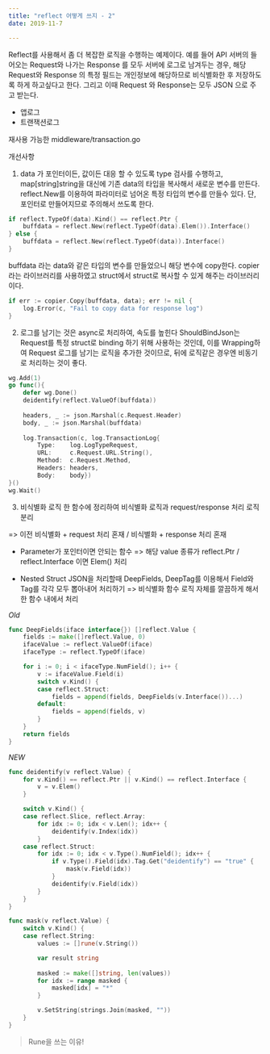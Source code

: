 ```yaml
---
title: "reflect 어떻게 쓰지 - 2"
date: 2019-11-7

---
```


Reflect를 사용해서 좀 더 복잡한 로직을 수행하는 예제이다.
예를 들어 API 서버의 들어오는 Request와 나가는 Response 를 모두 서버에 로그로 남겨두는 경우,
해당 Request와 Response 의 특정 필드는 개인정보에 해당하므로 비식별화한 후 저장하도록 하게 하고싶다고 한다.
그리고 이때 Request 와 Response는 모두 JSON 으로 주고 받는다.

* 앱로그
* 트랜잭션로그

재사용 가능한 middleware/transaction.go

개선사항

1. data 가 포인터이든, 값이든 대응 할 수 있도록 type 검사를 수행하고, map[string]string을 대신에 기존 data의 타입을 복사해서 새로운 변수를 만든다. reflect.New를 이용하여 파라미터로 넘어온 특정 타입의 변수를 만들수 있다. 단, 포인터로 만들어지므로 주의해서 쓰도록 한다.

```go
if reflect.TypeOf(data).Kind() == reflect.Ptr {
	buffdata = reflect.New(reflect.TypeOf(data).Elem()).Interface()
} else {
	buffdata = reflect.New(reflect.TypeOf(data)).Interface()
}
```
buffdata 라는 data와 같은 타입의 변수를 만들었으니 해당 변수에 copy한다. copier라는 라이브러리를 사용하였고 struct에서 struct로 복사할 수 있게 해주는 라이브러리이다. 
```go
if err := copier.Copy(buffdata, data); err != nil {
	log.Error(c, "Fail to copy data for response log")
}
```

2. 로그를 남기는 것은 async로 처리하여, 속도를 높힌다
ShouldBindJson는 Request를 특정 struct로 binding 하기 위해 사용하는 것인데, 이를 Wrapping하여 Request 로그를 남기는 로직을 추가한 것이므로, 뒤에 로직같은 경우엔 비동기로 처리하는 것이 좋다. 

```go
wg.Add(1)
go func(){
	defer wg.Done()
	deidentify(reflect.ValueOf(buffdata))
	
	headers, _ := json.Marshal(c.Request.Header)
	body, _ := json.Marshal(buffdata)
	
	log.Transaction(c, log.TransactionLog{
		Type:    log.LogTypeRequest,
		URL:     c.Request.URL.String(),
		Method:  c.Request.Method,
		Headers: headers,
		Body:    body})
}()
wg.Wait()
```

3. 비식별화 로직 한 함수에 정리하여 비식별화 로직과 request/response 처리 로직 분리

=> 이전 비식별화 + request 처리 혼재 / 비식별화 + response 처리 혼재

- Parameter가 포인터이면 안되는 함수
=> 해당 value 종류가 reflect.Ptr / reflect.Interface 이면 Elem() 처리

- Nested Struct JSON을 처리할때 DeepFields, DeepTag를 이용해서 Field와 Tag를 각각 모두 뽑아내어 처리하기
=> 비식별화 함수 로직 자체를 깔끔하게 해서 한 함수 내에서 처리

*Old*
```go
func DeepFields(iface interface{}) []reflect.Value {
	fields := make([]reflect.Value, 0)
	ifaceValue := reflect.ValueOf(iface)
	ifaceType := reflect.TypeOf(iface)

	for i := 0; i < ifaceType.NumField(); i++ {
		v := ifaceValue.Field(i)
		switch v.Kind() {
		case reflect.Struct:
			fields = append(fields, DeepFields(v.Interface())...)
		default:
			fields = append(fields, v)
		}
	}
	return fields
}
```

*NEW*
```go
func deidentify(v reflect.Value) {
	for v.Kind() == reflect.Ptr || v.Kind() == reflect.Interface {
		v = v.Elem()
	}

	switch v.Kind() {
	case reflect.Slice, reflect.Array:
		for idx := 0; idx < v.Len(); idx++ {
			deidentify(v.Index(idx))
		}
	case reflect.Struct:
		for idx := 0; idx < v.Type().NumField(); idx++ {
			if v.Type().Field(idx).Tag.Get("deidentify") == "true" {
				mask(v.Field(idx))
			}
			deidentify(v.Field(idx))
		}
	}
}
```

```go
func mask(v reflect.Value) {
	switch v.Kind() {
	case reflect.String:
		values := []rune(v.String())

		var result string
		
		masked := make([]string, len(values))
		for idx := range masked {
			masked[idx] = "*"
		}

		v.SetString(strings.Join(masked, ""))
	}
}
```

> Rune을 쓰는 이유!

